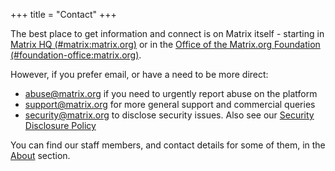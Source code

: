 +++
title = "Contact"
+++

The best place to get information and connect is on Matrix itself - starting in
[Matrix HQ (#matrix:matrix.org)](https://matrix.to/#/#matrix:matrix.org) or in the [Office of the Matrix.org Foundation (#foundation-office:matrix.org)](https://matrix.to/#/#foundation-office:matrix.org).

However, if you prefer email, or have a need to be more direct:

- [abuse@matrix.org](mailto:abuse@matrix.org) if you need to urgently report
  abuse on the platform
- [support@matrix.org](mailto:support@matrix.org) for more general support and
  commercial queries
- [security@matrix.org](mailto:security@matrix.org) to disclose security issues.
  Also see our [Security Disclosure Policy](/security-disclosure-policy/)

You can find our staff members, and contact details for some of them, in the [About](/about/) section.
